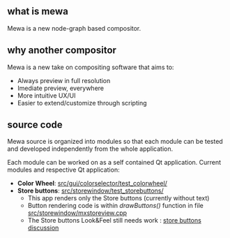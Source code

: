 ## what is mewa
Mewa is a new node-graph based compositor.

## why another compositor
Mewa is a new take on compositing software that aims to:
- Always preview in full resolution
- Imediate preview, everywhere
- More intuitive UX/UI
- Easier to extend/customize through scripting

## source code
Mewa source is organized into modules so that each module can be tested and developed independently from the whole application.

Each module can be worked on as a self contained Qt application. Current modules and respective Qt application:
- **Color Wheel**: [src/gui/colorselector/test_colorwheel/](src/gui/colorselector/test_colorwheel/)
- **Store buttons**: [src/storewindow/test_storebuttons/](src/storewindow/test_storebuttons/)
  - This app renders only the Store buttons (currently without text)
  - Button rendering code is within *drawButtons()* function in file [src/storewindow/mxstoreview.cpp](src/storewindow/mxstoreview.cpp) 
  - The Store buttons Look&Feel still needs work : [store buttons discussion](https://github.com/Mewatools/mewa-artwork/discussions/5)
